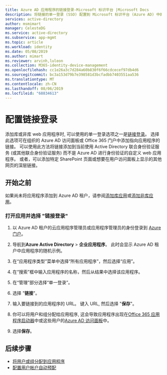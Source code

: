 ```yaml
---
title: Azure AD 应用程序的链接登录-Microsoft 标识平台 |Microsoft Docs
description: 将链接的单一登录 (SSO) 配置到 Microsoft 标识平台 (Azure AD) 中的 Azure AD 企业应用程序
services: active-directory
author: msmimart
manager: CelesteDG
ms.service: active-directory
ms.subservice: app-mgmt
ms.topic: article
ms.workload: identity
ms.date: 05/08/2019
ms.author: mimart
ms.reviewer: arvinh,luleon
ms.collection: M365-identity-device-management
ms.openlocfilehash: cc1e26a3c7d284a60b830f6f66cdcecef97db4d6
ms.sourcegitcommit: bc3a153d79b7e398581d3bcfadbb7403551aa536
ms.translationtype: MT
ms.contentlocale: zh-CN
ms.lasthandoff: 08/06/2019
ms.locfileid: "68834613"
---
```

# <a name="configure-linked-sign-on"></a>配置链接登录

添加库或非库 web 应用程序时, 可以使用的单一登录选项之一是[链接登录](what-is-single-sign-on.md)。 选择此选项可在组织的 Azure AD 访问面板或 Office 365 门户中添加指向应用程序的链接。 可以使用此方法将链接添加到当前使用 Active Directory 联合身份验证服务 (或其他联合身份验证服务) 而不是 Azure AD 进行身份验证的自定义 web 应用程序。 或者，可以添加特定 SharePoint 页面或想要在用户访问面板上显示的其他网页的深层链接。

## <a name="before-you-begin"></a>开始之前

如果尚未将应用程序添加到 Azure AD 租户，请参阅[添加库应用](add-gallery-app.md)或[添加非库应用](add-non-gallery-app.md)。

### <a name="open-the-app-and-select-linked-sign-on"></a>打开应用并选择 "链接登录"

1. 以 Azure AD 租户的云应用程序管理员或应用程序管理员的身份登录到 [Azure 门户](https://portal.azure.com)。

1. 导航到**Azure Active Directory** > **企业应用程序**。 此时会显示 Azure AD 租户中应用程序的随机示例。 

1. 在“应用程序类型”菜单中选择“所有应用程序”，然后选择“应用”。

1. 在“搜索”框中输入应用程序的名称，然后从结果中选择该应用程序。

1. 在“管理”部分选择“单一登录”。 

1. 选择 "**链接**"。

1. 输入要链接到的应用程序的 URL。 键入 URL, 然后选择 "**保存**"。 
 
1. 你可以将用户和组分配给应用程序, 这会导致应用程序出现在[Office 365 应用程序启动器](https://blogs.office.com/2014/10/16/organize-office-365-new-app-launcher-2/)中或这些用户的[Azure AD 访问面板](end-user-experiences.md)中。

1. 选择**保存**。

## <a name="next-steps"></a>后续步骤

- [将用户或组分配到应用程序](methods-for-assigning-users-and-groups.md)
- [配置用户帐户自动预配](configure-automatic-user-provisioning-portal.md)
